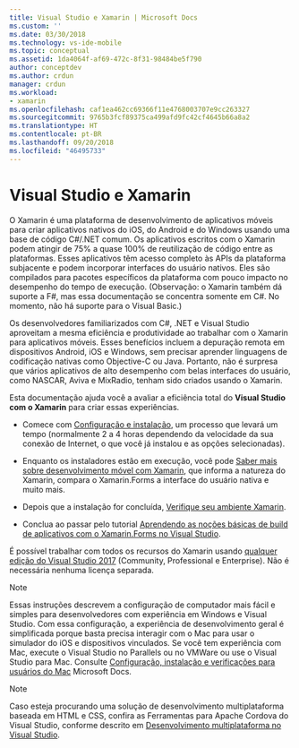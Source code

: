 ```yaml
---
title: Visual Studio e Xamarin | Microsoft Docs
ms.custom: ''
ms.date: 03/30/2018
ms.technology: vs-ide-mobile
ms.topic: conceptual
ms.assetid: 1da4064f-af69-472c-8f31-98484be5f790
author: conceptdev
ms.author: crdun
manager: crdun
ms.workload:
- xamarin
ms.openlocfilehash: caf1ea462cc69366f11e4768003707e9cc263327
ms.sourcegitcommit: 9765b3fcf89375ca499afd9fc42cf4645b66a8a2
ms.translationtype: HT
ms.contentlocale: pt-BR
ms.lasthandoff: 09/20/2018
ms.locfileid: "46495733"
---
```

# <a name="visual-studio-and-xamarin"></a>Visual Studio e Xamarin

O Xamarin é uma plataforma de desenvolvimento de aplicativos móveis para criar aplicativos nativos do iOS, do Android e do Windows usando uma base de código C#/.NET comum. Os aplicativos escritos com o Xamarin podem atingir de 75% a quase 100% de reutilização de código entre as plataformas. Esses aplicativos têm acesso completo às APIs da plataforma subjacente e podem incorporar interfaces do usuário nativos. Eles são compilados para pacotes específicos da plataforma com pouco impacto no desempenho do tempo de execução. (Observação: o Xamarin também dá suporte a F#, mas essa documentação se concentra somente em C#. No momento, não há suporte para o Visual Basic.)

Os desenvolvedores familiarizados com C#, .NET e Visual Studio aproveitam a mesma eficiência e produtividade ao trabalhar com o Xamarin para aplicativos móveis. Esses benefícios incluem a depuração remota em dispositivos Android, iOS e Windows, sem precisar aprender linguagens de codificação nativas como Objective-C ou Java. Portanto, não é surpresa que vários aplicativos de alto desempenho com belas interfaces do usuário, como NASCAR, Aviva e MixRadio, tenham sido criados usando o Xamarin.

Esta documentação ajuda você a avaliar a eficiência total do **Visual Studio com o Xamarin** para criar essas experiências.

-   Comece com [Configuração e instalação](../cross-platform/setup-and-install.md), um processo que levará um tempo (normalmente 2 a 4 horas dependendo da velocidade da sua conexão de Internet, o que você já instalou e as opções selecionadas).

-   Enquanto os instaladores estão em execução, você pode [Saber mais sobre desenvolvimento móvel com Xamarin](learn-about-mobile-development-with-xamarin.md), que informa a natureza do Xamarin, compara o Xamarin.Forms a interface do usuário nativa e muito mais.

-   Depois que a instalação for concluída, [Verifique seu ambiente Xamarin](../cross-platform/verify-your-xamarin-environment.md).

-   Conclua ao passar pelo tutorial [Aprendendo as noções básicas de build de aplicativos com o Xamarin.Forms no Visual Studio](learn-app-building-basics-with-xamarin-forms-in-visual-studio.md).

É possível trabalhar com todos os recursos do Xamarin usando [qualquer edição do Visual Studio 2017](https://visualstudio.microsoft.com/vs) (Community, Professional e Enterprise). Não é necessária nenhuma licença separada.

> [!NOTE]
>  Essas instruções descrevem a configuração de computador mais fácil e simples para desenvolvedores com experiência em Windows e Visual Studio. Com essa configuração, a experiência de desenvolvimento geral é simplificada porque basta precisa interagir com o Mac para usar o simulador do iOS e dispositivos vinculados. Se você tem experiência com Mac, execute o Visual Studio no Parallels ou no VMWare ou use o Visual Studio para Mac. Consulte [Configuração, instalação e verificações para usuários do Mac](../cross-platform/setup-install-and-verifications-for-mac-users.md) Microsoft Docs.

> [!NOTE]
>  Caso esteja procurando uma solução de desenvolvimento multiplataforma baseada em HTML e CSS, confira as Ferramentas para Apache Cordova do Visual Studio, conforme descrito em [Desenvolvimento multiplataforma no Visual Studio](../cross-platform/cross-platform-mobile-development-in-visual-studio.md#HTML).